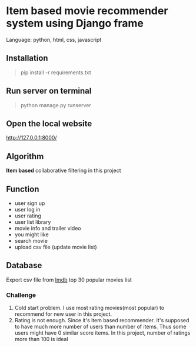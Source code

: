 # Item based movie recommender system using Django frame
Language: python, html, css, javascript

## Installation

>pip install -r requirements.txt
>

## Run server on terminal
>python manage.py runserver
>

## Open the local website
http://127.0.0.1:8000/

## Algorithm
**Item based** collaborative filtering in this project

## Function
- user sign up
- user log in
- user rating
- user list library
- movie info and trailer video
- you might like
- search movie
- upload csv file (update movie list)

## Database
Export csv file from [Imdb](https://www.imdb.com/list/ls022753498/) top 30 popular movies list

### Challenge
1. Cold start problem. I use most rating movies(most popular) to recommend for new user in this project.
2. Rating is not enough. Since it's item based recommender. It's supposed to have much more number of users than number of items. Thus some users might have 0 similar score items. In this project, number of ratings more than 100 is ideal
